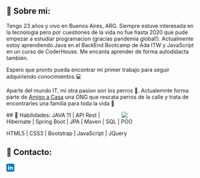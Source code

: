 ## 👩 Sobre mi:

Tengo 23 años y vivo en Buenos Aires, ARG. Siempre estuve interesada en la tecnologia pero por cuestiones de la vida no fue hasta 2020 que pude empezar a estudiar programacion (gracias pandemia global!). Actualmente estoy aprendiendo Java en el BackEnd Bootcamp de Ada ITW y JavaScript en un curso de CoderHouse. Me encanta aprender de forma autodidacta también.

Espero que pronto pueda encontrar mi primer trabajo para seguir adquiriendo conocimientos 💻

Aparte del mundo IT, mi otra pasion son los perros 🐶. Actualemnte forma parte de <a href="https://www.instagram.com/amigoacasa/">Amigo a Casa</a> una ONG que rescata perros de la calle y trata de encontrarles una familia para toda la vida 💖

<img align="right" width="200px" src="https://user-images.githubusercontent.com/79877290/132925325-ead90a59-a25e-46e8-99d0-d35c695b8a07.png">
## 🔨 Habilidades:
JAVA 11 | API Rest | Hibernate | Spring Boot | JPA | Maven | SQL | POO

HTML5 | CSS3 | Bootstrap | JavaScript | JQuery

## 📲 Contacto:

<a href="https://www.linkedin.com/in/agustina-pecuch/">
  <img align="left" alt="Vedant Jajoo Linkdin" width="21px" src="https://raw.githubusercontent.com/edent/SuperTinyIcons/099dc12b59179d07d534069bc8551718f786d91a/images/svg/linkedin.svg" />
</a>




